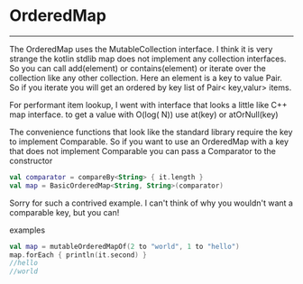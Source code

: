 # OrderedMap

---

The OrderedMap uses the MutableCollection interface. I think it is very strange the kotlin stdlib map does not implement
any collection interfaces. So you can call add(element) or contains(element) or iterate over the collection like any
other collection. Here an element is a key to value Pair. So if you iterate you will get an ordered by key list of Pair<
key,valur> items.

For performant item lookup, I went with interface that looks a little like C++ map interface. to get a value with O(log(
N)) use at(key) or atOrNull(key)

The convenience functions that look like the standard library require the key to implement Comparable. So if you want to
use an OrderedMap with a key that does not implement Comparable you can pass a Comparator to the constructor

```kotlin
val comparator = compareBy<String> { it.length }
val map = BasicOrderedMap<String, String>(comparator)
```

Sorry for such a contrived example. I can't think of why you wouldn't want a comparable key, but you can!

examples

```kotlin
val map = mutableOrderedMapOf(2 to "world", 1 to "hello")
map.forEach { println(it.second) }
//hello
//world

```